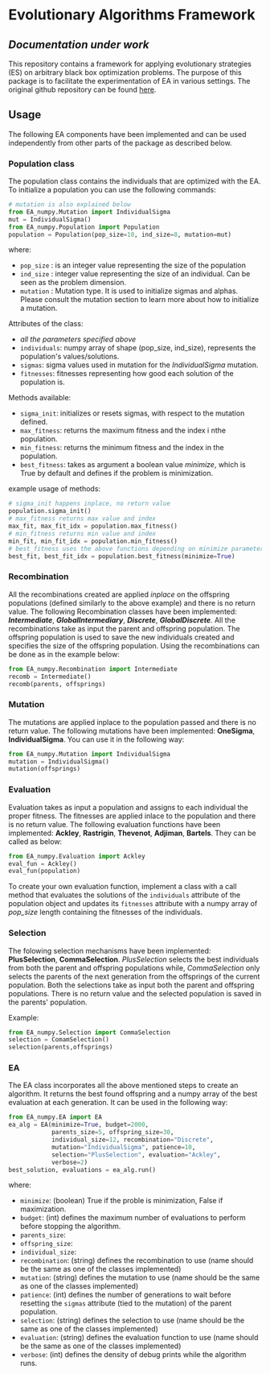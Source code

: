 # Evolutionary Algorithms Framework
## *Documentation under work*

This repository contains a framework for applying evolutionary strategies (ES) on arbitrary black box optimization problems. The purpose of this package is to facilitate the experimentation of EA in various settings. The original github repository can be found <a href="https://github.com/OhGreat/evolutionary_algorithms">here</a>.

## Usage
The following EA components have been implemented and can be used independently from other parts of the package as described below.

### Population class
The population class contains the individuals that are optimized with the EA.
To initialize a population you can use the following commands:
```python
# mutation is also explained below
from EA_numpy.Mutation import IndividualSigma
mut = IndividualSigma()
from EA_numpy.Population import Population
population = Population(pop_size=10, ind_size=8, mutation=mut)
```
where:
- `pop_size` : is an integer value representing the size of the population
- `ind_size` : integer value representing the size of an individual. Can be seen as the problem dimension.
- `mutation` : Mutation type. It is used to initialize sigmas and alphas. Please consult the mutation section to learn more about how to initialize a mutation.

Attributes of the class:
- *all the parameters specified above*
- `individuals`: numpy array of shape (pop_size, ind_size), represents the population's values/solutions.
- `sigmas`: sigma values used in mutation for the *IndividualSigma* mutation.
- `fitnesses`: fitnesses representing how good each solution of the population is.

Methods available:
- `sigma_init`: initializes or resets sigmas, with respect to the mutation defined.
- `max_fitness`: returns the maximum fitness and the index i nthe population.
- `min_fitness`: returns the minimum fitness and the index in the population.
- `best_fitness`: takes as argument a boolean value *minimize*, which is True by default and defines if the problem is minimization.

example usage of methods:
```python
# sigma_init happens inplace, no return value
population.sigma_init()  
# max_fitness returns max value and index
max_fit, max_fit_idx = population.max_fitness()
# min_fitness returns min value and index
min_fit, min_fit_idx = population.min_fitness()
# best_fitness uses the above functions depending on minimize parameter
best_fit, best_fit_idx = population.best_fitness(minimize=True)
```

### Recombination
All the recombinations created are applied *inplace* on the offspring populations (defined similarly to the above example) and there is no return value. The following Recombination classes have been implemented: ***Intermediate***, ***GlobalIntermediary***, ***Discrete***, ***GlobalDiscrete***. All the recombinations take as input the parent and offspring population. The offspring population is used to save the new individuals created and specifies the size of the offspring population. Using the recombinations can be done as in the example below:
```python
from EA_numpy.Recombination import Intermediate
recomb = Intermediate()
recomb(parents, offsprings)
```

### Mutation
The mutations are applied inplace to the population passed and there is no return value. The following mutations have been implemented: **OneSigma**, **IndividualSigma**. You can use it in the following way:
```python
from EA_numpy.Mutation import IndividualSigma
mutation = IndividualSigma()
mutation(offsprings)
```

### Evaluation
Evaluation takes as input a population and assigns to each individual the proper fitness. The fitnesses are applied inlace to the population and there is no return value. The following evaluation functions have been implemented: **Ackley**, **Rastrigin**, **Thevenot**, **Adjiman**, **Bartels**. They can be called as below:
```python
from EA_numpy.Evaluation import Ackley
eval_fun = Ackley()
eval_fun(population)
```
To create your own evaluation function, implement a class with a call method that evaluates the solutions of the `individuals` attribute of the population object and updates its `fitnesses` attribute with a numpy array of *pop_size* length containing the fitnesses of the individuals.

### Selection
The folowing selection mechanisms have been implemented: **PlusSelection**, **CommaSelection**. *PlusSelection* selects the best individuals from both the parent and offspring populations while, *CommaSelection* only selects the parents of the next generation from the offsprings of the current population. Both the selections take as input both the parent and offspring populations. There is no return value and the selected population is saved in the parents' population.

Example:
```python
from EA_numpy.Selection import CommaSelection
selection = ComamSelection()
selection(parents,offsprings)
```

### EA
The EA class incorporates all the above mentioned steps to create an algorithm. It returns the best found offspring and a numpy array of the best evaluation at each generation. It can be used in the following way:
```python
from EA_numpy.EA import EA
ea_alg = EA(minimize=True, budget=2000,
            parents_size=5, offspring_size=30,
            individual_size=12, recombination="Discrete",
            mutation="IndividualSigma", patience=10,
            selection="PlusSelection", evaluation="Ackley",
            verbose=2)
best_solution, evaluations = ea_alg.run() 
```
where:
- `minimize`: (boolean) True if the proble is minimization, False if maximization.
- `budget`: (int) defines the maximum number of evaluations to perform before stopping the algorithm.
- `parents_size`:
- `offspring_size`:
- `individual_size`:
- `recombination`: (string) defines the recombination to use (name should be the same as one of the classes implemented)
- `mutation`: (string) defines the mutation to use (name should be the same as one of the classes implemented)
- `patience`: (int) defines the number of generations to wait before resetting the `sigmas` attribute (tied to the mutation) of the parent population.
- `selection`: (string) defines the selection to use (name should be the same as one of the classes implemented)
- `evaluation`: (string) defines the evaluation function to use (name should be the same as one of the classes implemented)
- `verbose`: (int) defines the density of debug prints while the algorithm runs.